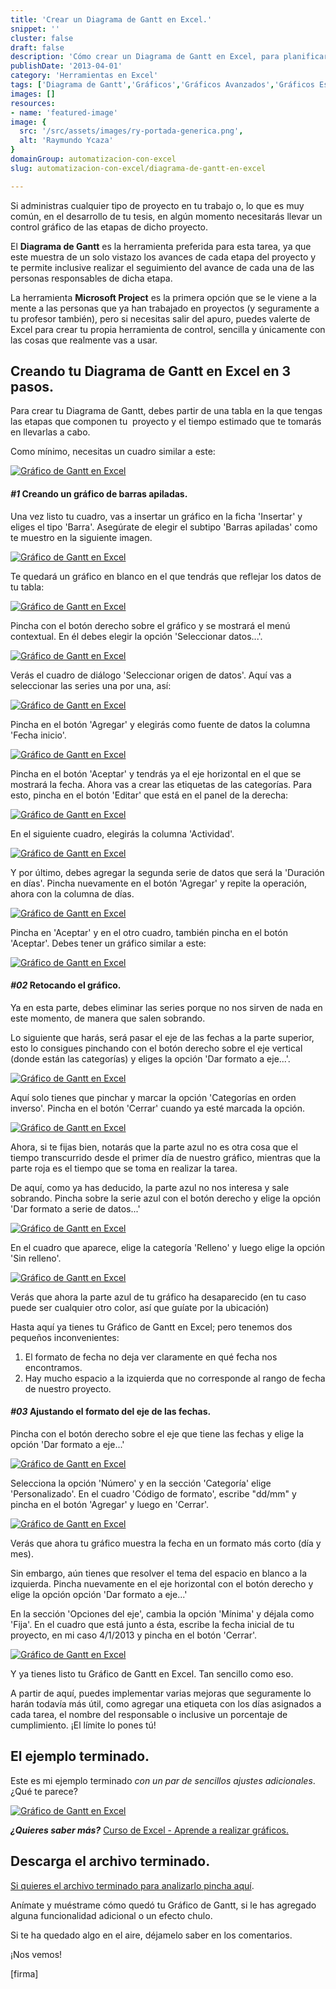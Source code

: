 ```yaml
---
title: 'Crear un Diagrama de Gantt en Excel.'
snippet: ''
cluster: false
draft: false 
description: 'Cómo crear un Diagrama de Gantt en Excel, para planificar tus proyectos.'
publishDate: '2013-04-01'
category: 'Herramientas en Excel'
tags: ['Diagrama de Gantt','Gráficos','Gráficos Avanzados','Gráficos Especiales','Presentación','Trucos Excel','🤖 Automatización con Excel']
images: []
resources: 
- name: 'featured-image'
image: {
  src: '/src/assets/images/ry-portada-generica.png',
  alt: 'Raymundo Ycaza'
}
domainGroup: automatizacion-con-excel
slug: automatizacion-con-excel/diagrama-de-gantt-en-excel

---
```


Si administras cualquier tipo de proyecto en tu trabajo o, lo que es muy común, en el desarrollo de tu tesis, en algún momento necesitarás llevar un control gráfico de las etapas de dicho proyecto.

El **Diagrama de Gantt** es la herramienta preferida para esta tarea, ya que este muestra de un solo vistazo los avances de cada etapa del proyecto y te permite inclusive realizar el seguimiento del avance de cada una de las personas responsables de dicha etapa.

La herramienta **Microsoft Project** es la primera opción que se le viene a la mente a las personas que ya han trabajado en proyectos (y seguramente a tu profesor también), pero si necesitas salir del apuro, puedes valerte de Excel para crear tu propia herramienta de control, sencilla y únicamente con las cosas que realmente vas a usar.

## Creando tu Diagrama de Gantt en Excel en 3 pasos.

Para crear tu Diagrama de Gantt, debes partir de una tabla en la que tengas las etapas que componen tu  proyecto y el tiempo estimado que te tomarás en llevarlas a cabo.

Como mínimo, necesitas un cuadro similar a este:

[![Gráfico de Gantt en Excel](/src/assets/images/2023/grafico-de-gantt-en-excel-000427-300x155.png)](http://raymundoycaza.com/wp-content/uploads/grafico-de-gantt-en-excel-000427.png)

#### _#1_ Creando un gráfico de barras apiladas.

Una vez listo tu cuadro, vas a insertar un gráfico en la ficha 'Insertar' y eliges el tipo 'Barra'. Asegúrate de elegir el subtipo 'Barras apiladas' como te muestro en la siguiente imagen.

[![Gráfico de Gantt en Excel](/src/assets/images/2023/grafico-de-gantt-en-excel-000428.png)](http://raymundoycaza.com/wp-content/uploads/grafico-de-gantt-en-excel-000428.png)

Te quedará un gráfico en blanco en el que tendrás que reflejar los datos de tu tabla:

[![Gráfico de Gantt en Excel](/src/assets/images/2023/grafico-de-gantt-en-excel-000429-600x206.png)](http://raymundoycaza.com/wp-content/uploads/grafico-de-gantt-en-excel-000429.png)

Pincha con el botón derecho sobre el gráfico y se mostrará el menú contextual. En él debes elegir la opción 'Seleccionar datos...'.

[![Gráfico de Gantt en Excel](/src/assets/images/2023/grafico-de-gantt-en-excel-000430.png)](http://raymundoycaza.com/wp-content/uploads/grafico-de-gantt-en-excel-000430.png)

Verás el cuadro de diálogo 'Seleccionar origen de datos'. Aquí vas a seleccionar las series una por una, así:

[![Gráfico de Gantt en Excel](/src/assets/images/2023/grafico-de-gantt-en-excel-000431-600x331.png)](http://raymundoycaza.com/wp-content/uploads/grafico-de-gantt-en-excel-000431.png)

Pincha en el botón 'Agregar' y elegirás como fuente de datos la columna 'Fecha inicio'.

[![Gráfico de Gantt en Excel](/src/assets/images/2023/grafico-de-gantt-en-excel-000432.png)](http://raymundoycaza.com/wp-content/uploads/grafico-de-gantt-en-excel-000432.png)

Pincha en el botón 'Aceptar' y tendrás ya el eje horizontal en el que se mostrará la fecha. Ahora vas a crear las etiquetas de las categorías. Para esto, pincha en el botón 'Editar' que está en el panel de la derecha:

[![Gráfico de Gantt en Excel](/src/assets/images/2023/grafico-de-gantt-en-excel-000433-600x331.png)](http://raymundoycaza.com/wp-content/uploads/grafico-de-gantt-en-excel-000433.png)

En el siguiente cuadro, elegirás la columna 'Actividad'.

[![Gráfico de Gantt en Excel](/src/assets/images/2023/grafico-de-gantt-en-excel-000434.png)](http://raymundoycaza.com/wp-content/uploads/grafico-de-gantt-en-excel-000434.png)

Y por último, debes agregar la segunda serie de datos que será la 'Duración en días'. Pincha nuevamente en el botón 'Agregar' y repite la operación, ahora con la columna de días.

[![Gráfico de Gantt en Excel](/src/assets/images/2023/grafico-de-gantt-en-excel-000435.png)](http://raymundoycaza.com/wp-content/uploads/grafico-de-gantt-en-excel-000435.png)

Pincha en 'Aceptar' y en el otro cuadro, también pincha en el botón 'Aceptar'. Debes tener un gráfico similar a este:

[![Gráfico de Gantt en Excel](/src/assets/images/2023/grafico-de-gantt-en-excel-000436.png)](http://raymundoycaza.com/wp-content/uploads/grafico-de-gantt-en-excel-000436.png)

#### _#02_ Retocando el gráfico.

Ya en esta parte, debes eliminar las series porque no nos sirven de nada en este momento, de manera que salen sobrando.

Lo siguiente que harás, será pasar el eje de las fechas a la parte superior, esto lo consigues pinchando con el botón derecho sobre el eje vertical (donde están las categorías) y eliges la opción 'Dar formato a eje...'.

[![Gráfico de Gantt en Excel](/src/assets/images/2023/grafico-de-gantt-en-excel-000437.png)](http://raymundoycaza.com/wp-content/uploads/grafico-de-gantt-en-excel-000437.png)

Aquí solo tienes que pinchar y marcar la opción 'Categorías en orden inverso'. Pincha en el botón 'Cerrar' cuando ya esté marcada la opción.

[![Gráfico de Gantt en Excel](/src/assets/images/2023/grafico-de-gantt-en-excel-000438.png)](http://raymundoycaza.com/wp-content/uploads/grafico-de-gantt-en-excel-000438.png)

Ahora, si te fijas bien, notarás que la parte azul no es otra cosa que el tiempo transcurrido desde el primer día de nuestro gráfico, mientras que la parte roja es el tiempo que se toma en realizar la tarea.

De aquí, como ya has deducido, la parte azul no nos interesa y sale sobrando. Pincha sobre la serie azul con el botón derecho y elige la opción 'Dar formato a serie de datos...'

[![Gráfico de Gantt en Excel](/src/assets/images/2023/grafico-de-gantt-en-excel-000439.png)](http://raymundoycaza.com/wp-content/uploads/grafico-de-gantt-en-excel-000439.png)

En el cuadro que aparece, elige la categoría 'Relleno' y luego elige la opción 'Sin relleno'.

[![Gráfico de Gantt en Excel](/src/assets/images/2023/grafico-de-gantt-en-excel-000440.png)](http://raymundoycaza.com/wp-content/uploads/grafico-de-gantt-en-excel-000440.png)

Verás que ahora la parte azul de tu gráfico ha desaparecido (en tu caso puede ser cualquier otro color, así que guíate por la ubicación)

Hasta aquí ya tienes tu Gráfico de Gantt en Excel; pero tenemos dos pequeños inconvenientes:

1. El formato de fecha no deja ver claramente en qué fecha nos encontramos.
2. Hay mucho espacio a la izquierda que no corresponde al rango de fecha de nuestro proyecto.

#### _#03_ Ajustando el formato del eje de las fechas.

Pincha con el botón derecho sobre el eje que tiene las fechas y elige la opción 'Dar formato a eje...'

[![Gráfico de Gantt en Excel](/src/assets/images/2023/grafico-de-gantt-en-excel-000441.png)](http://raymundoycaza.com/wp-content/uploads/grafico-de-gantt-en-excel-000441.png)

Selecciona la opción 'Número' y en la sección 'Categoría' elige 'Personalizado'. En el cuadro 'Código de formato', escribe "dd/mm" y pincha en el botón 'Agregar' y luego en 'Cerrar'.

[![Gráfico de Gantt en Excel](/src/assets/images/2023/grafico-de-gantt-en-excel-000442.png)](http://raymundoycaza.com/wp-content/uploads/grafico-de-gantt-en-excel-000442.png)

Verás que ahora tu gráfico muestra la fecha en un formato más corto (día y mes).

Sin embargo, aún tienes que resolver el tema del espacio en blanco a la izquierda. Pincha nuevamente en el eje horizontal con el botón derecho y elige la opción opción 'Dar formato a eje...'

En la sección 'Opciones del eje', cambia la opción 'Mínima' y déjala como 'Fija'. En el cuadro que está junto a ésta, escribe la fecha inicial de tu proyecto, en mi caso 4/1/2013 y pincha en el botón 'Cerrar'.

[![Gráfico de Gantt en Excel](/src/assets/images/2023/grafico-de-gantt-en-excel-000443.png)](http://raymundoycaza.com/wp-content/uploads/grafico-de-gantt-en-excel-000443.png)

Y ya tienes listo tu Gráfico de Gantt en Excel. Tan sencillo como eso.

A partir de aquí, puedes implementar varias mejoras que seguramente lo harán todavía más útil, como agregar una etiqueta con los días asignados a cada tarea, el nombre del responsable o inclusive un porcentaje de cumplimiento. ¡El límite lo pones tú!

## El ejemplo terminado.

Este es mi ejemplo terminado _con un par de sencillos ajustes adicionales_. ¿Qué te parece?

[![Gráfico de Gantt en Excel](/src/assets/images/2023/grafico-de-gantt-en-excel-000444-600x360.png)](http://raymundoycaza.com/wp-content/uploads/grafico-de-gantt-en-excel-000444.png)

_**¿Quieres saber más?**_ [Curso de Excel - Aprende a realizar gráficos.](http://raymundoycaza.com/aprende-a-crear-graficos-en-excel/)

## Descarga el archivo terminado.

[Si quieres el archivo terminado para analizarlo pincha aquí](http://raymundoycaza.com/wp-content/uploads/grafico-de-gantt-en-excel.xlsx "Descarga el archivo terminado").

Anímate y muéstrame cómo quedó tu Gráfico de Gantt, si le has agregado alguna funcionalidad adicional o un efecto chulo.

Si te ha quedado algo en el aire, déjamelo saber en los comentarios.

¡Nos vemos!

\[firma\]

